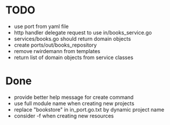 # TODO
- use port from yaml file
- http handler delegate request to use in/books_service.go
- services/books.go should return domain objects
- create ports/out/books_repository
- remove rwirdemann from templates
- return list of domain objects from service classes

# Done
- provide better help message for create command
- use full module name when creating new projects
- replace "bookstore" in in_port.go.txt by dynamic project name
- consider -f when creating new resources
